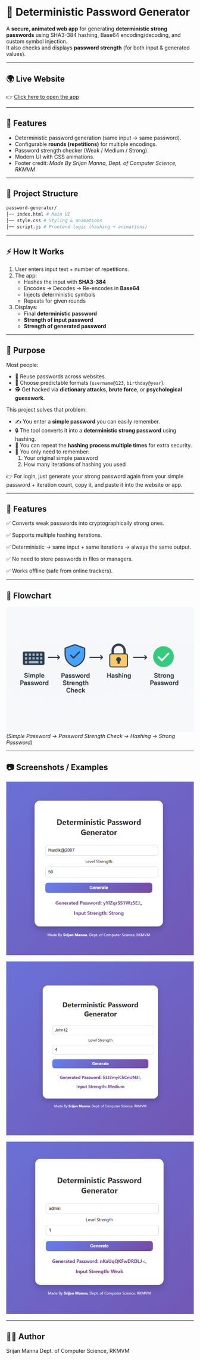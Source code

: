 # 🔐 Deterministic Password Generator

A **secure, animated web app** for generating **deterministic strong passwords** using SHA3-384 hashing, Base64 encoding/decoding, and custom symbol injection.  
It also checks and displays **password strength** (for both input & generated values).  

---
## 🌍 Live Website
👉 [Click here to open the app](https://sr17an.github.io/deterministic-password-generator/)

---

## 🌟 Features
- Deterministic password generation (same input → same password).  
- Configurable **rounds (repetitions)** for multiple encodings.  
- Password strength checker (Weak / Medium / Strong).  
- Modern UI with CSS animations.  
- Footer credit: *Made By Srijan Manna, Dept. of Computer Science, RKMVM*  

---

## 📂 Project Structure
```bash
password-generator/
│── index.html # Main UI
│── style.css # Styling & animations
│── script.js # Frontend logic (hashing + animations)
```

---

## ⚡ How It Works
1. User enters input text + number of repetitions.  
2. The app:
   - Hashes the input with **SHA3-384**  
   - Encodes → Decodes → Re-encodes in **Base64**  
   - Injects deterministic symbols  
   - Repeats for given rounds  
3. Displays:
   - Final **deterministic password**  
   - **Strength of input password**  
   - **Strength of generated password**  

---

## 🚀 Purpose  

Most people:  
- 🔁 Reuse passwords across websites.  
- 📅 Choose predictable formats (`username@123`, `birthday@year`).  
- 🕵️ Get hacked via **dictionary attacks**, **brute force**, or **psychological guesswork**.  

This project solves that problem:  
- ✍️ You enter a **simple password** you can easily remember.  
- 🔒 The tool converts it into a **deterministic strong password** using hashing.  
- 🔁 You can repeat the **hashing process multiple times** for extra security.  
- 🧠 You only need to remember:  
  1. Your original simple password  
  2. How many iterations of hashing you used  

👉 For login, just generate your strong password again from your simple password + iteration count, copy it, and paste it into the website or app.  

---

## 🔑 Features

✅ Converts weak passwords into cryptographically strong ones.

✅ Supports multiple hashing iterations.

✅ Deterministic → same input + same iterations → always the same output.

✅ No need to store passwords in files or managers.

✅ Works offline (safe from online trackers).

---
## 📸 Flowchart

![Password Flow](/Flowchart/FlowChart.png)  
*(Simple Password → Password Strength Check → Hashing → Strong Password)*  

---

## 📷 Screenshots / Examples

![Demo_01](/Screenshot/Demo_1.png) 

![Demo_02](/Screenshot/Demo_2.png) 

![Demo_03](/Screenshot/Demo_3.png) 

---

## 👨‍💻 Author
Srijan Manna
Dept. of Computer Science, RKMVM


